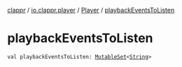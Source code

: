 [clappr](../../index.md) / [io.clappr.player](../index.md) / [Player](index.md) / [playbackEventsToListen](.)

# playbackEventsToListen

`val playbackEventsToListen: `[`MutableSet`](https://kotlinlang.org/api/latest/jvm/stdlib/kotlin.collections/-mutable-set/index.html)`<`[`String`](https://kotlinlang.org/api/latest/jvm/stdlib/kotlin/-string/index.html)`>`